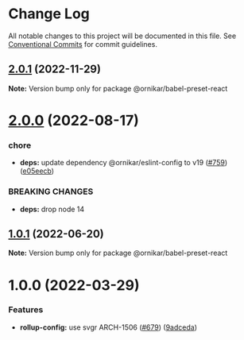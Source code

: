 # Change Log

All notable changes to this project will be documented in this file.
See [Conventional Commits](https://conventionalcommits.org) for commit guidelines.

## [2.0.1](https://github.com/ornikar/shared-configs/compare/@ornikar/babel-preset-react@2.0.0...@ornikar/babel-preset-react@2.0.1) (2022-11-29)

**Note:** Version bump only for package @ornikar/babel-preset-react





# [2.0.0](https://github.com/ornikar/shared-configs/compare/@ornikar/babel-preset-react@1.0.1...@ornikar/babel-preset-react@2.0.0) (2022-08-17)


### chore

* **deps:** update dependency @ornikar/eslint-config to v19 ([#759](https://github.com/ornikar/shared-configs/issues/759)) ([e05eecb](https://github.com/ornikar/shared-configs/commit/e05eecb898d047b44277ce4f65fc724831bb2ece))


### BREAKING CHANGES

* **deps:** drop node 14 





## [1.0.1](https://github.com/ornikar/shared-configs/compare/@ornikar/babel-preset-react@1.0.0...@ornikar/babel-preset-react@1.0.1) (2022-06-20)

**Note:** Version bump only for package @ornikar/babel-preset-react





# 1.0.0 (2022-03-29)


### Features

* **rollup-config:** use svgr ARCH-1506 ([#679](https://github.com/ornikar/shared-configs/issues/679)) ([9adceda](https://github.com/ornikar/shared-configs/commit/9adcedae3c277af26946d1d5a93dc169596f565e))
